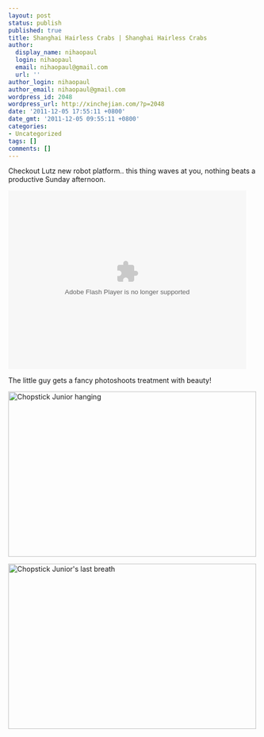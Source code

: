 ```yaml
---
layout: post
status: publish
published: true
title: Shanghai Hairless Crabs | Shanghai Hairless Crabs
author:
  display_name: nihaopaul
  login: nihaopaul
  email: nihaopaul@gmail.com
  url: ''
author_login: nihaopaul
author_email: nihaopaul@gmail.com
wordpress_id: 2048
wordpress_url: http://xinchejian.com/?p=2048
date: '2011-12-05 17:55:11 +0800'
date_gmt: '2011-12-05 09:55:11 +0800'
categories:
- Uncategorized
tags: []
comments: []
---
```

<p><!--:en-->
<p> Checkout Lutz new robot platform.. this thing waves at you, nothing beats a productive Sunday afternoon.</p></p>
<p><object id="youku" width="480" height="360" classid="clsid:d27cdb6e-ae6d-11cf-96b8-444553540000" codebase="http://download.macromedia.com/pub/shockwave/cabs/flash/swflash.cab#version=6,0,40,0"><param name="src" value="http://player.youku.com/player.php/sid/XMzI5MzYwNTAw/v.swf" /><param name="allowfullscreen" value="true" /><param name="quality" value="high" /><param name="allowscriptaccess" value="always" /><embed id="youku" width="480" height="360" type="application/x-shockwave-flash" src="http://player.youku.com/player.php/sid/XMzI5MzYwNTAw/v.swf" allowfullscreen="true" quality="high" allowscriptaccess="always" /></object></p>
<p>The little guy gets a fancy photoshoots treatment with beauty!</p></p>
<p><a href="http://www.flickr.com/photos/lumi3005/6535343219/" title="Chopstick Junior hanging by ~ Lumi ~, on Flickr"><img src="http://farm8.staticflickr.com/7034/6535343219_6b426de099.jpg" width="500" height="333" alt="Chopstick Junior hanging"></a></p>
<p><a href="http://www.flickr.com/photos/lumi3005/6535342665/" title="Chopstick Junior's last breath by ~ Lumi ~, on Flickr"><img src="http://farm8.staticflickr.com/7006/6535342665_3b87546af4.jpg" width="500" height="333" alt="Chopstick Junior's last breath"></a><!--:--></p>
